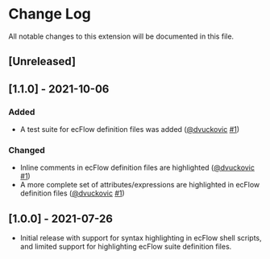 # Change Log

All notable changes to this extension will be documented in this file.


## [Unreleased]

## [1.1.0] - 2021-10-06
### Added
- A test suite for ecFlow definition files was added ([@dvuckovic](https://github.com/dvuckovic) [#1](https://github.com/ajdawson/vscode-ecflow-syntax/pull/1))

### Changed
- Inline comments in ecFlow definition files are highlighted ([@dvuckovic](https://github.com/dvuckovic) [#1](https://github.com/ajdawson/vscode-ecflow-syntax/pull/1))
- A more complete set of attributes/expressions are highlighted in ecFlow definition files ([@dvuckovic](https://github.com/dvuckovic) [#1](https://github.com/ajdawson/vscode-ecflow-syntax/pull/1))


## [1.0.0] - 2021-07-26
- Initial release with support for syntax highlighting in ecFlow shell scripts, and limited support for highlighting ecFlow suite definition files.
